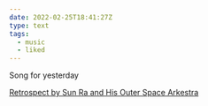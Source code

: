 ```yaml
---
date: 2022-02-25T18:41:27Z
type: text
tags:
  - music
  - liked
---
```

Song for yesterday

[Retrospect by Sun Ra and His Outer Space Arkestra](https://sunramusic.bandcamp.com/track/retrospect)
